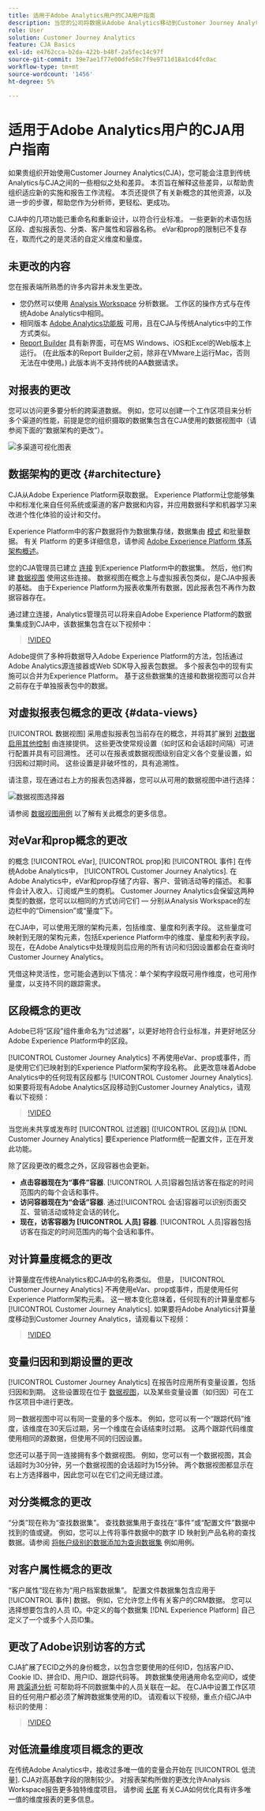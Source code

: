 ```yaml
---
title: 适用于Adobe Analytics用户的CJA用户指南
description: 当您的公司将数据从Adobe Analytics移动到Customer Journey Analytics时，从用户的角度应该考虑什么
role: User
solution: Customer Journey Analytics
feature: CJA Basics
exl-id: e4762cca-b2da-422b-b48f-2a5fec14c97f
source-git-commit: 39e7ae1f77e00dfe58c7f9e9711d18a1cd4fc0ac
workflow-type: tm+mt
source-wordcount: '1456'
ht-degree: 5%

---
```


# 适用于Adobe Analytics用户的CJA用户指南

如果贵组织开始使用Customer Journey Analytics(CJA)，您可能会注意到传统Analytics与CJA之间的一些相似之处和差异。 本页旨在解释这些差异，以帮助贵组织适应新的实施和报告工作流程。 本页还提供了有关新概念的其他资源，以及进一步的步骤，帮助您作为分析师，更轻松、更成功。

CJA中的几项功能已重命名和重新设计，以符合行业标准。 一些更新的术语包括区段、虚拟报表包、分类、客户属性和容器名称。 eVar和prop的限制已不复存在，取而代之的是灵活的自定义维度和量度。

## 未更改的内容

您在报表端所熟悉的许多内容并未发生更改。

* 您仍然可以使用 [Analysis Workspace](/help/analysis-workspace/home.md) 分析数据。 工作区的操作方式与在传统Adobe Analytics中相同。
* 相同版本 [Adobe Analytics功能板](/help/mobile-app/home.md) 可用，且在CJA与传统Analytics中的工作方式类似。
* [Report Builder](/help/report-builder/report-buider-overview.md) 具有新界面，可在MS Windows、iOS和Excel的Web版本上运行。 (在此版本的Report Builder之前，除非在VMware上运行Mac，否则无法在中使用。) 此版本尚不支持传统的AA数据请求。

## 对报表的更改

您可以访问更多要分析的跨渠道数据。 例如，您可以创建一个工作区项目来分析多个渠道的性能，前提是您的组织摄取的数据集包含在CJA使用的数据视图中（请参阅下面的“数据架构的更改”）。

![多渠道可视化图表](assets/cross-channel.png)

## 数据架构的更改 {#architecture}

CJA从Adobe Experience Platform获取数据。 Experience Platform让您能够集中和标准化来自任何系统或渠道的客户数据和内容，并应用数据科学和机器学习来改进个性化体验的设计和交付。

Experience Platform中的客户数据将作为数据集存储，数据集由 [模式](https://experienceleague.adobe.com/docs/platform-learn/tutorials/schemas/schemas-and-experience-data-model.html) 和批量数据。 有关 Platform 的更多详细信息，请参阅 [Adobe Experience Platform 体系架构概述](https://experienceleague.adobe.com/docs/platform-learn/tutorials/intro-to-platform/basic-architecture.html)。

您的CJA管理员已建立 [连接](/help/connections/create-connection.md) 到Experience Platform中的数据集。 然后，他们构建 [数据视图](/help/data-views/data-views.md) 使用这些连接。 数据视图在概念上与虚拟报表包类似，是CJA中报表的基础。 由于Experience Platform为报表收集所有数据，因此报表包不再作为数据容器存在。

通过建立连接，Analytics管理员可以将来自Adobe Experience Platform的数据集集成到CJA中，该数据集包含在以下视频中：

>[!VIDEO](https://video.tv.adobe.com/v/35111/?quality=12)

Adobe提供了多种将数据导入Adobe Experience Platform的方法，包括通过Adobe Analytics源连接器或Web SDK导入报表包数据。 多个报表包中的现有实施可以合并为Experience Platform。 基于这些数据集的连接和数据视图可以合并之前存在于单独报表包中的数据。

## 对虚拟报表包概念的更改 {#data-views}

[!UICONTROL 数据视图] 采用虚拟报表包当前存在的概念，并将其扩展到 [对数据启用其他控制](/help/data-views/create-dataview.md) 由连接提供。 这些更改使常规设置（如时区和会话超时间隔）可进行配置并具有可回溯性。 还可以在报表或数据视图级别自定义各个变量设置，如归因和过期时间。 这些设置是非破坏性的，具有追溯性。

请注意，现在通过右上方的报表包选择器，您可以从可用的数据视图中进行选择：

![数据视图选择器](assets/data-views.png)

请参阅 [数据视图用例](/help/data-views/data-views-usecases.md) 以了解有关此概念的更多信息。

## 对eVar和prop概念的更改

的概念 [!UICONTROL eVar], [!UICONTROL prop]和 [!UICONTROL 事件] 在传统Adobe Analytics中， [!UICONTROL Customer Journey Analytics]. 在Adobe Analytics中，eVar和prop存储了内容、客户、营销活动等的描述。 和事件会计入收入、订阅或产生的商机。 Customer Journey Analytics会保留这两种类型的数据，您可以以相同的方式访问它们 — 分别从Analysis Workspace的左边栏中的“Dimension”或“量度”下。

在CJA中，可以使用无限的架构元素，包括维度、量度和列表字段。 这些量度可映射到无限的架构元素，包括Experience Platform中的维度、量度和列表字段。 现在，在Adobe Analytics中处理规则后应用的所有访问和归因设置都会在查询时Customer Journey Analytics。

凭借这种灵活性，您可能会遇到以下情况：单个架构字段既可用作维度，也可用作量度，以支持不同的跟踪需求。

## 区段概念的更改

Adobe已将“区段”组件重命名为“过滤器”，以更好地符合行业标准，并更好地区分Adobe Experience Platform中的区段。

[!UICONTROL Customer Journey Analytics] 不再使用eVar、prop或事件，而是使用它们已映射到的Experience Platform架构字段名称。 此更改意味着Adobe Analytics中的任何现有区段都与 [!UICONTROL Customer Journey Analytics]. 如果要将现有Adobe Analytics区段移动到Customer Journey Analytics，请观看以下视频：

>[!VIDEO](https://video.tv.adobe.com/v/31982/?quality=12)

当您尚未共享或发布时 [!UICONTROL 过滤器] ([!UICONTROL 区段])从 [!DNL Customer Journey Analytics] 要Experience Platform统一配置文件，正在开发此功能。

除了区段更改的概念之外，区段容器也会更新。

* **点击容器现在为“事件”容器**. [!UICONTROL 人员]容器包括访客在指定的时间范围内的每个会话和事件。
* **访问容器现在为“会话”容器**. 通过[!UICONTROL 会话]容器可以识别页面交互、营销活动或特定会话的转化。
* **现在，访客容器为 [!UICONTROL 人员] 容器**. [!UICONTROL 人员]容器包括访客在指定的时间范围内的每个会话和事件。

## 对计算量度概念的更改

计算量度在传统Analytics和CJA中的名称类似。 但是， [!UICONTROL Customer Journey Analytics] 不再使用eVar、prop或事件，而是使用任何Experience Platform架构元素。 这一根本变化意味着，任何现有的计算量度都与 [!UICONTROL Customer Journey Analytics]. 如果要将Adobe Analytics计算量度移动到Customer Journey Analytics，请观看以下视频：

>[!VIDEO](https://video.tv.adobe.com/v/31788/?quality=12)

## 变量归因和到期设置的更改

[!UICONTROL Customer Journey Analytics] 在报告时应用所有变量设置，包括归因和到期。 这些设置现在位于 [数据视图](/help/data-views/component-settings/persistence.md)，以及某些变量设置（如归因）可在工作区项目中进行更改。

同一数据视图中可以有同一变量的多个版本。 例如，您可以有一个“跟踪代码”维度，该维度在30天后过期，另一个维度在会话结束时过期。 这两个跟踪代码维度使用相同的源数据，但使用不同的归因设置。

您还可以基于同一连接拥有多个数据视图。 例如，您可以有一个数据视图，其会话超时为30分钟，另一个数据视图的会话超时为15分钟。 两个数据视图都显示在右上方选择器中，因此您可以在它们之间无缝过渡。

## 对分类概念的更改

“分类”现在称为“查找数据集”。 查找数据集用于查找在“事件”或“配置文件”数据中找到的值或键。 例如，您可以上传将事件数据中的数字 ID 映射到产品名称的查找数据。请参阅 [将帐户级别的数据添加为查询数据集](/help/use-cases/b2b.md) 例如用例。

## 对客户属性概念的更改

“客户属性”现在称为“用户档案数据集”。 配置文件数据集包含应用于 [!UICONTROL 事件] 数据。 例如，它允许您上传有关客户的CRM数据。 您可以选择想要包含的人员 ID。中定义的每个数据集 [!DNL Experience Platform] 自己定义了一个或多个人员ID集。

## 更改了Adobe识别访客的方式

CJA扩展了ECID之外的身份概念，以包含您要使用的任何ID，包括客户ID、Cookie ID、拼合ID、用户ID、跟踪代码等。 跨数据集使用通用命名空间ID，或使用 [跨渠道分析](/help/connections/cca/overview.md) 可帮助将不同数据集中的人员关联在一起。 在CJA中设置工作区项目的任何用户都必须了解跨数据集使用的ID。 请观看以下视频，重点介绍CJA中标识的使用：

>[!VIDEO](https://video.tv.adobe.com/v/30750/?quality=12)

## 对低流量维度项目概念的更改

在传统Adobe Analytics中，接收过多唯一值的变量会开始在 [!UICONTROL 低流量]. CJA对高基数字段的限制较少。 对报表架构所做的更改允许Analysis Workspace报告更多独特维度项目。 请参阅 [长尾](../analysis-workspace/workspace-faq/long-tail.md) 有关CJA如何优化具有许多唯一值的维度报表的更多信息。
